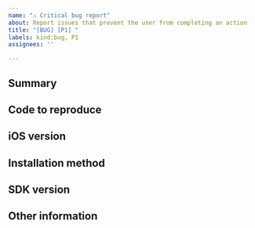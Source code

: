 ```yaml
---
name: "⚠️ Critical bug report"
about: Report issues that prevent the user from completing an action
title: "[BUG] [P1] "
labels: kind:bug, P1
assignees: ''

---
```


## Summary
<!-- A simple summary of the problems you're having. -->

## Code to reproduce
<!-- If possible, please include a brief piece of code (or ideally, a link to an example project) demonstrating the problem you're having. -->

## iOS version
<!-- What version of iOS are you observing the problem on? -->

## Installation method
<!-- How did you install our SDK? -->

## SDK version
<!--
What version of our SDK are you using? You can find this by either looking at your `Podfile.lock` (if you're using Cocoapods), your `Cartfile.resolved` (if you're using Carthage), or by looking at the value of `STPSDKVersion` in `STPAPIClient.h`.
 -->

## Other information
<!-- Anything else you can include that'll make it easier for us to help you! -->
